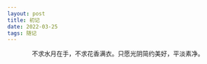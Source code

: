 ```yaml
---
layout: post
title: 初记
date: 2022-03-25
tags: 随记
---
```


<div style="text-align: center;">不求水月在手，不求花香满衣。只愿光阴简约美好，平淡素净。</div>